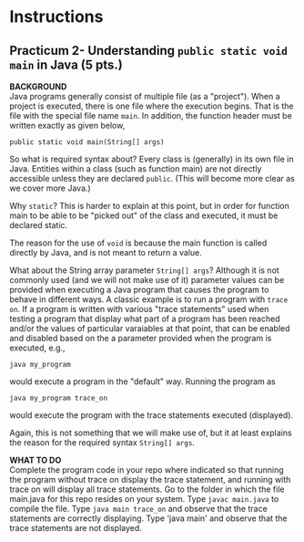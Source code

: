 # Instructions  

## Practicum 2- Understanding `public static void main` in Java (5 pts.)

**BACKGROUND**<br>
Java programs generally consist of multiple file (as a
"project"). When a project is executed, there is one
file where the execution begins. That is the file with
the special file name `main`. In addition, the function
header must be written exactly as given below,

`public static void main(String[] args)`

So what is required syntax about? Every class is 
(generally) in its own file in Java. Entities within
a class (such as function main) are not directly 
accessible unless they are declared `public`. (This will 
become  more clear as we cover more Java.)

Why `static`? This is harder to explain at this point, 
but in order for function main to be able to be "picked
out" of the class and executed, it must be declared
static. 

The reason for the use of `void` is because the main 
function is called directly by Java, and is not meant
to return a  value.

What about the String array parameter `String[] args`?
Although it is not commonly used (and we will not make 
use of it) parameter values can be provided when 
executing a Java program that causes the program to
behave in different ways. A classic example is to run 
a program with `trace on`. If a program is written with
various "trace statements" used when testing a program
that display what part of a program has been reached
and/or the values of particular varaiables at that point,
that can be enabled and disabled based on the a parameter
provided when the program is executed, e.g.,<br>

`java my_program`

would execute a program in the "default" way. Running
the program as<br>

`java my_program trace_on`

would execute the program with the trace statements
executed (displayed). 

Again, this is not something that we will make use of,
but it at least explains the reason for the required
syntax `String[] args`.

**WHAT TO DO**<br>
Complete the program code in your repo where indicated so that running the program without trace on display the trace statement, and running with trace on will display all trace statements.
Go to the folder in which the file main.java for this repo resides on your system.
Type `javac main.java` to compile the file.
Type `java main trace_on` and observe that the trace statements are correctly displaying.
Type 'java main' and observe that the trace statements are not displayed.
